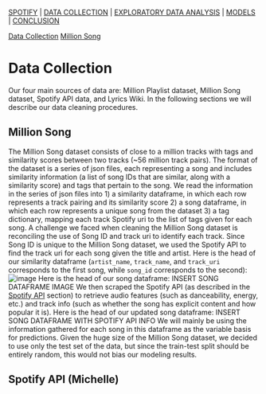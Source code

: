 [SPOTIFY](https://lovespotify.github.io/) | [DATA COLLECTION](https://lovespotify.github.io/data) | [EXPLORATORY DATA ANALYSIS](https://lovespotify.github.io/eda) | [MODELS](https://lovespotify.github.io/models) | [CONCLUSION](https://lovespotify.github.io/conclusions)

[Data Collection](#Data-Collection)
[Million Song](#Million-Song)

# Data Collection
Our four main sources of data are: Million Playlist dataset, Million Song dataset, Spotify API data, and Lyrics Wiki. In the following sections we will describe our data cleaning procedures.

## Million Song
The Million Song dataset consists of close to a million tracks with tags and similarity scores between two tracks (~56 million track pairs). The format of the dataset is a series of json files, each representing a song and includes similarity information (a list of song IDs that are similar, along with a similarity score) and tags that pertain to the song. We read the information in the series of json files into 1) a similarity dataframe, in which each row represents a track pairing and its similarity score 2) a song dataframe, in which each row represents a unique song from the dataset 3) a tag dictionary, mapping each track Spotify uri to the list of tags given for each song. A challenge we faced when cleaning the Million Song dataset is reconciling the use of Song ID and track uri to identify each track. Since Song ID is unique to the Million Song dataset, we used the Spotify API to find the track uri for each song given the title and artist. Here is the head of our similarity dataframe (`artist_name`, `track_name`, and `track_uri` corresponds to the first song, while `song_id` corresponds to the second):
![image](https://user-images.githubusercontent.com/16892763/70465217-79d67f00-1a8e-11ea-98c9-9a2135f92f7a.png)
Here is the head of our song dataframe:
INSERT SONG DATAFRAME IMAGE
We then scraped the Spotify API (as described in the [Spotify API](#Spotify-API) section) to retrieve audio features (such as danceability, energy, etc.) and track info (such as whether the song has explicit content and how popular it is). Here is the head of our updated song dataframe:
INSERT SONG DATAFRAME WITH SPOTIFY API INFO
We will mainly be using the information gathered for each song in this dataframe as the variable basis for predictions. 
Given the huge size of the Million Song dataset, we decided to use only the test set of the data, but since the train-test split should be entirely random, this would not bias our modeling results. 

## Spotify API (Michelle)
